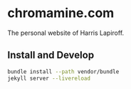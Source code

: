 # chromamine.com

The personal website of Harris Lapiroff.

## Install and Develop

```bash
bundle install --path vendor/bundle
jekyll server --livereload
```